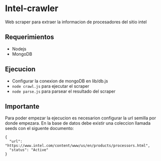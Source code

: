 # Intel-crawler

Web scraper para extraer la informacion de procesadores del sitio intel

## Requerimientos

- Nodejs
- MongoDB

## Ejecucion

- Configurar la conexion de mongoDB en lib/db.js
- `node crawl.js` para ejecutar el scraper
- `node parse.js` para parsear el resultado del scraper

## Importante

Para poder empezar la ejecucion es necesarion configurar la url semilla por donde empezara. En la base de datos debe existir una coleccion llamada seeds con el siguente documento:

```
{
  "url": "https://www.intel.com/content/www/us/en/products/processors.html",
  "status": "Active"  
}
```